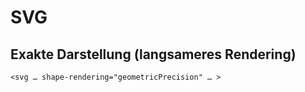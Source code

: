 # SVG

## Exakte Darstellung (langsameres Rendering)

    <svg … shape-rendering="geometricPrecision" … >